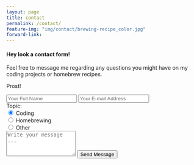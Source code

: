 ```yaml
---
layout: page
title: contact
permalink: /contact/
feature-img: "img/contact/brewing-recipe_color.jpg"
forward-link:
---
```


#### Hey look a contact form!

<p>Feel free to message me regarding any questions you might have on my coding projects or homebrew recipes.

Prost!
</p>

<section class="contact-form">
    <form action="https://getsimpleform.com/messages?form_api_token=44e5582f0d72051546cd4467b7cb739b" method="post">
      <!-- the redirect_to is optional, the form will redirect to the referrer on submission -->
      <input type='hidden' name='redirect_to' value='http:cerrillomedia.github.io/thank-you' />
      <input type='text' name='name' placeholder='Your Full Name' />
      <input type='email' name='email' placeholder='Your E-mail Address' />
      <section class="topic-header">Topic:</section>
      <section class="radio-buttons" ><input type="radio" name="response type" value="coding" checked/> Coding</section>
      <section class="radio-buttons"><input type="radio" name="response type" value="brewing"> Homebrewing</section>
      <section class="radio-buttons" ><input type="radio" name="response type" value="other" /> Other</section>
      <textarea rows="4" name='message' placeholder='Write your message ...'></textarea>
      <input type='submit' value='Send Message' />
    </form>
</section>